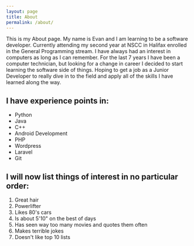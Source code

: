 ```yaml
---
layout: page
title: About
permalink: /about/
---
```


This is my About page. My name is Evan and I am learning to be a software developer. Currently attending my second year at NSCC in Halifax enrolled in the General Programming stream. I have always had an interest in computers as long as I can remember. For the last 7 years I have been a computer technician, but looking for a change in career I decided to start learning the software side of things. Hoping to get a job as a Junior Developer to really dive in to the field and apply all of the skills I have learned along the way.

I have experience points in:
----------------------------
- Python
- Java
- C++
- Android Development
- PHP
- Wordpress
- Laravel
- Git

I will now list things of interest in no particular order:
----------------------------------------------------------
1. Great hair
2. Powerlifter
3. Likes 80's cars
4. Is about 5'10" on the best of days
5. Has seen way too many movies and quotes them often
6. Makes terrible jokes
7. Doesn't like top 10 lists
